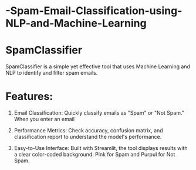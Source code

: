 # -Spam-Email-Classification-using-NLP-and-Machine-Learning
<h1>SpamClassifier</h1>

SpamClassifier is a simple yet effective tool that uses Machine Learning and NLP to identify and filter spam emails.

<h1>Features:</h1>

1. Email Classification:
Quickly classify emails as "Spam" or "Not Spam."
When you enter an email 

2. Performance Metrics:
Check accuracy, confusion matrix, and classification report to understand the model's performance.


3. Easy-to-Use Interface:
Built with Streamlit, the tool displays results with a clear color-coded background: Pink for Spam and Purpul for Not Spam.
